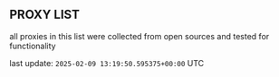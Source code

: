 ## PROXY LIST

all proxies in this list were collected from open sources and tested for functionality

last update: `2025-02-09 13:19:50.595375+00:00` UTC